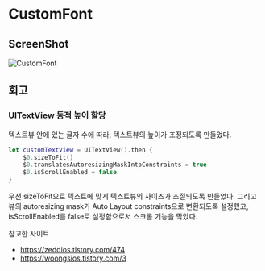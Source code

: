 # CustomFont
## ScreenShot
![CustomFont](https://user-images.githubusercontent.com/57670228/112586612-757ad480-8e3f-11eb-9f7a-17728cff5b39.gif)
## 회고
### UITextView 동적 높이 할당
텍스트뷰 안에 있는 글자 수에 따라, 텍스트뷰의 높이가 조정되도록 만들었다.
~~~swift
let customTextView = UITextView().then {
    $0.sizeToFit()
    $0.translatesAutoresizingMaskIntoConstraints = true
    $0.isScrollEnabled = false
}
~~~
우선 sizeToFit으로 텍스트에 맞게 텍스트뷰의 사이즈가 조절되도록 만들었다.
그리고 뷰의 autoresizing mask가 Auto Layout constraints으로 변환되도록 설정했고,
isScrollEnabled를 false로 설정함으로서 스크롤 기능을 막았다.



참고한 사이트 
*  <https://zeddios.tistory.com/474>
*  <https://woongsios.tistory.com/3>
